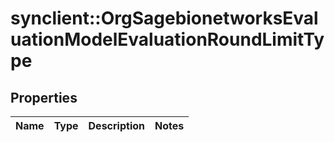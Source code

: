 # synclient::OrgSagebionetworksEvaluationModelEvaluationRoundLimitType


## Properties
Name | Type | Description | Notes
------------ | ------------- | ------------- | -------------


